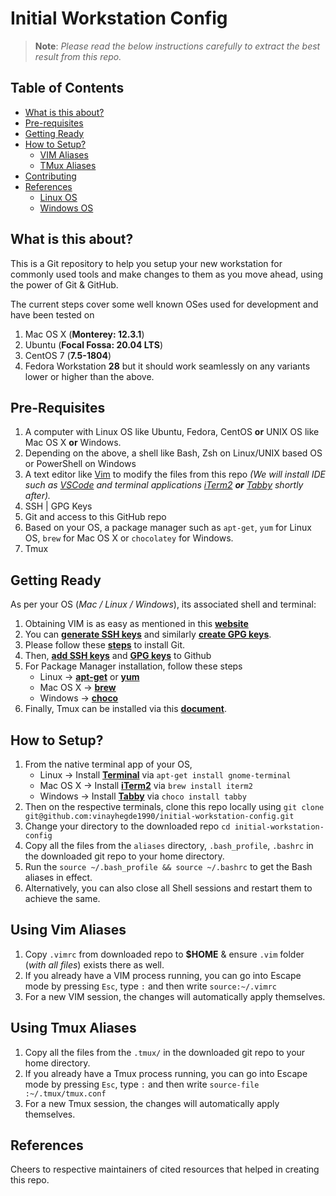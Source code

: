 # Initial Workstation Config

> **Note**:
> _Please read the below instructions carefully to extract the best result from this repo._

## Table of Contents

- [What is this about?](#what-is-this-about)
- [Pre-requisites](#pre-requisites)
- [Getting Ready](#getting-ready)
- [How to Setup?](#how-to-setup)
  - [VIM Aliases](#using-vim-aliases)
  - [TMux Aliases](#using-tmux-aliases)
- [Contributing](Contributing.md)
- [References](#references)
  - [Linux OS](Linux-OS.md)
  - [Windows OS](Windows-OS.md)

## What is this about?

This is a Git repository to help you setup your new workstation for commonly used tools and make changes to them as you move ahead, using the power of Git & GitHub.

The current steps cover some well known OSes used for development and have been tested on

1. Mac OS X (**Monterey: 12.3.1**)
1. Ubuntu (**Focal Fossa: 20.04 LTS**)
1. CentOS 7 (**7.5-1804**)
1. Fedora Workstation **28**
but it should work seamlessly on any variants lower or higher than the above.

## Pre-Requisites

1. A computer with Linux OS like Ubuntu, Fedora, CentOS **or** UNIX OS like Mac OS X **or** Windows.
1. Depending on the above, a shell like Bash, Zsh on Linux/UNIX based OS or PowerShell on Windows
1. A text editor like [Vim](https://www.vim.org/) to modify the files from this repo _(We will install IDE such as [VSCode](https://code.visualstudio.com/) and terminal applications [iTerm2](https://iterm2.com/) **or** [Tabby](https://tabby.sh/) shortly after)._
1. SSH | GPG Keys
1. Git and access to this GitHub repo
1. Based on your OS, a package manager such as `apt-get`, `yum` for Linux OS, `brew` for Mac OS X or `chocolatey` for Windows.
1. Tmux

## Getting Ready

As per your OS (_Mac / Linux / Windows_), its associated shell and terminal:

1. Obtaining VIM is as easy as mentioned in this **[website](https://www.sitepoint.com/getting-started-vim/)**
1. You can **[generate SSH keys](https://medium.com/risan/upgrade-your-ssh-key-to-ed25519-c6e8d60d3c54)** and similarly **[create GPG keys](https://yanhan.github.io/posts/2017-09-27-how-to-use-gpg-to-encrypt-stuff/)**.
1. Please follow these **[steps](https://linode.com/docs/development/version-control/how-to-install-git-on-linux-mac-and-windows/)** to install Git.
1. Then, **[add SSH keys](https://help.github.com/articles/generating-a-new-ssh-key-and-adding-it-to-the-ssh-agent/)** and **[GPG keys](https://docs.github.com/en/authentication/managing-commit-signature-verification/about-commit-signature-verification)** to Github
1. For Package Manager installation, follow these steps
   - Linux &rarr; **[apt-get](https://help.ubuntu.com/community/AptGet/Howto)** or **[yum](https://www.redhat.com/sysadmin/how-manage-packages)**
   - Mac OS X &rarr; **[brew](https://brew.sh/)**
   - Windows &rarr; **[choco](https://docs.chocolatey.org/en-us/choco/setup#installing-chocolatey)**
1. Finally, Tmux can be installed via this **[document](https://howchoo.com/g/ytkwotvkztq/using-the-iterm-2-and-tmux-integration)**.

## How to Setup?

1. From the native terminal app of your OS,
   - Linux &rarr; Install **[Terminal](https://manpages.ubuntu.com/manpages/lunar/en/man1/gnome-terminal.1.html)** via `apt-get install gnome-terminal`
   - Mac OS X &rarr; Install **[iTerm2](https://iterm2.com/)** via `brew install iterm2`
   - Windows &rarr; Install **[Tabby](https://tabby.sh/)** via `choco install tabby`
1. Then on the respective terminals, clone this repo locally using
  `git clone git@github.com:vinayhegde1990/initial-workstation-config.git`
1. Change your directory to the downloaded repo
  `cd initial-workstation-config`
1. Copy all the files from the `aliases` directory, `.bash_profile`, `.bashrc` in the downloaded git repo to your home directory.
1. Run the `source ~/.bash_profile && source ~/.bashrc` to get the Bash aliases in effect.
1. Alternatively, you can also close all Shell sessions and restart them to achieve the same.

## Using Vim Aliases

1. Copy `.vimrc` from downloaded repo to **$HOME** & ensure `.vim` folder (_with all files_) exists there as well.
1. If you already have a VIM process running, you can go into Escape mode by pressing `Esc`, type `:` and then write `source:~/.vimrc`
1. For a new VIM session, the changes will automatically apply themselves.

## Using Tmux Aliases

1. Copy all the files from the `.tmux/` in the downloaded git repo to your home directory.
1. If you already have a Tmux process running, you can go into Escape mode by pressing `Esc`, type `:` and then write `source-file :~/.tmux/tmux.conf`
1. For a new Tmux session, the changes will automatically apply themselves.

## References

Cheers to respective maintainers of cited resources that helped in creating this repo.
